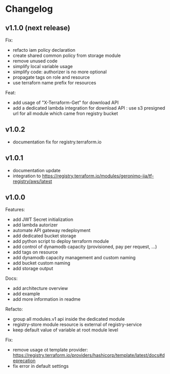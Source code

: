 # Changelog

## v1.1.0 (next release)

Fix:

- refacto iam policy declaration
- create shared common policy from storage module
- remove unused code
- simplify local variable usage
- simplify code: authorizer is no more optional
- propagate tags on role and resource
- use terraforn name prefix for resources

Feat:

- add usage of "X-Terraform-Get" for download API
- add a dedicated lambda integration for download API : use s3 presigned url for all module which came fron registry bucket

## v1.0.2

- documentation fix for registry.terraform.io

## v1.0.1

- documentation update
- integration to https://registry.terraform.io/modules/geronimo-iia/tf-registry/aws/latest

## v1.0.0

Features:

- add JWT Secret initialization
- add lambda autorizer
- automate API gateway redeployment
- add dedicated bucket storage
- add python script to deploy terraform module
- add control of dynamodb capacity (provisioned, pay per request, ...)
- add tags on resource
- add dynamodb capacity management and custom naming
- add bucket custom naming
- add storage output

Docs:

- add architecture overview
- add example
- add more information in readme

Refacto:

- group all modules.v1 api inside the dedicated module
- registry-store module resource is external of registry-service
- keep default value of variable at root module level

Fix:

- remove usage ot template provider: https://registry.terraform.io/providers/hashicorp/template/latest/docs#deprecation
- fix error in default settings

